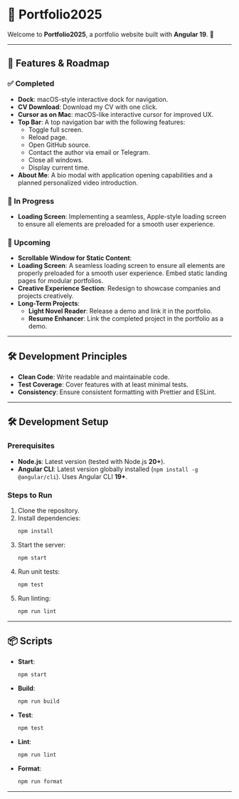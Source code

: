 # 🌟 Portfolio2025

Welcome to **Portfolio2025**, a portfolio website built with **Angular 19**. 🚀

---

## 🌟 Features & Roadmap

### ✅ Completed

- **Dock**: macOS-style interactive dock for navigation.
- **CV Download**: Download my CV with one click.
- **Cursor as on Mac**: macOS-like interactive cursor for improved UX.
- **Top Bar**: A top navigation bar with the following features:
  - Toggle full screen.
  - Reload page.
  - Open GitHub source.
  - Contact the author via email or Telegram.
  - Close all windows.
  - Display current time.
- **About Me**: A bio modal with application opening capabilities and a planned personalized video introduction.

### 🚧 In Progress

- **Loading Screen**: Implementing a seamless, Apple-style loading screen to ensure all elements are preloaded for a smooth user experience.


### 📌 Upcoming

- **Scrollable Window for Static Content**:
- **Loading Screen**: A seamless loading screen to ensure all elements are properly preloaded for a smooth user experience. Embed static landing pages for modular portfolios.
- **Creative Experience Section**: Redesign to showcase companies and projects creatively.
- **Long-Term Projects**:
  - **Light Novel Reader**: Release a demo and link it in the portfolio.
  - **Resume Enhancer**: Link the completed project in the portfolio as a demo.

---

## 🛠️ Development Principles

- **Clean Code**: Write readable and maintainable code.
- **Test Coverage**: Cover features with at least minimal tests.
- **Consistency**: Ensure consistent formatting with Prettier and ESLint.

---

## 🛠️ Development Setup

### Prerequisites

- **Node.js**: Latest version (tested with Node.js **20+**).
- **Angular CLI**: Latest version globally installed (`npm install -g @angular/cli`). Uses Angular CLI **19+**.

### Steps to Run

1. Clone the repository.
2. Install dependencies:
   ```bash
   npm install
   ```
3. Start the server:
   ```bash
   npm start
   ```
4. Run unit tests:
   ```bash
   npm test
   ```
5. Run linting:
   ```bash
   npm run lint
   ```

---

## 📦 Scripts

- **Start**:
  ```bash
  npm start
  ```

- **Build**:
  ```bash
  npm run build
  ```

- **Test**:
  ```bash
  npm test
  ```

- **Lint**:
  ```bash
  npm run lint
  ```

- **Format**:
  ```bash
  npm run format
  ```

---

